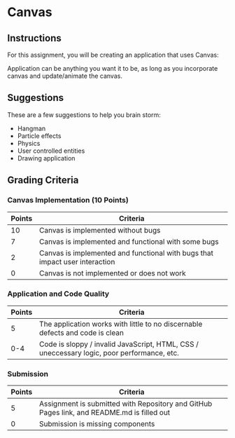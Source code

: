 # Canvas

## Instructions

For this assignment, you will be creating an application that uses Canvas:

Application can be anything you want it to be, as long as you incorporate canvas and update/animate the canvas.

## Suggestions

These are a few suggestions to help you brain storm:

* Hangman
* Particle effects
* Physics
* User controlled entities
* Drawing application 

## Grading Criteria

### Canvas Implementation (10 Points)

| Points | Criteria                                                                    |
| ------ | --------------------------------------------------------------------------- |
| 10     | Canvas is implemented without bugs                                          |
| 7      | Canvas is implemented and functional with some bugs                         |
| 2      | Canvas is implemented and functional with bugs that impact user interaction |
| 0      | Canvas is not implemented or does not work                                  |


### Application and Code Quality

| Points | Criteria                                                                                   |
| ------ | ------------------------------------------------------------------------------------------ |
| 5      | The application works with little to no discernable defects and code is clean              |
| 0-4    | Code is sloppy / invalid JavaScript, HTML, CSS / uneccessary logic, poor performance, etc. |

### Submission

| Points | Criteria                                                                                   |
| ------ | ------------------------------------------------------------------------------------------ |
| 5      | Assignment is submitted with Repository and GitHub Pages link, and README.md is filled out |
| 0      | Submission is missing components                                                           |
